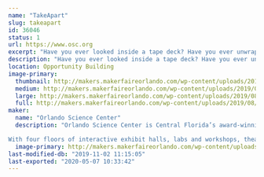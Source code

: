 ```yaml
---
name: "TakeApart"
slug: takeapart
id: 36046
status: 1
url: https://www.osc.org
excerpt: "Have you ever looked inside a tape deck? Have you ever unwrapped a hard drive? Come learn about different tools and the inner workings of used electronics as you take them down to their bare components! Waiver required."
description: "Have you ever looked inside a tape deck? Have you ever unwrapped a hard drive? Come learn about different tools and the inner workings of used electronics as you take them down to their bare components!"
location: Opportunity Building
image-primary:
  thumbnail: http://makers.makerfaireorlando.com/wp-content/uploads/2019/08/Maker-268-1024x684-150x150.jpg
  medium: http://makers.makerfaireorlando.com/wp-content/uploads/2019/08/Maker-268-1024x684-300x200.jpg
  large: http://makers.makerfaireorlando.com/wp-content/uploads/2019/08/Maker-268-1024x684-1024x684.jpg
  full: http://makers.makerfaireorlando.com/wp-content/uploads/2019/08/Maker-268-1024x684.jpg
maker:
  name: "Orlando Science Center"
  description: "Orlando Science Center is Central Florida’s award-winning, hands-on science museum. For more than 60 years, our exhibits and programming have brought science to life for not just residents of Central Florida, but also visitors from around the world.

With four floors of interactive exhibit halls, labs and workshops, theaters, an observatory, and experiences that change with the seasons, there is always something exciting for our 670,000 annual visitors to see and do at Orlando Science Center. We also reach 153,000 students and educators each year through our STEM Discovery Center educational programs, both onsite at the Science Center and offsite at schools and community organizations.  "
  image-primary: http://makers.makerfaireorlando.com/wp-content/uploads/2019/08/OSC_HorizontalLogo_Purple-1024x469.png
last-modified-db: "2019-11-02 11:15:05"
last-exported: "2020-05-07 10:33:42"
---
```

